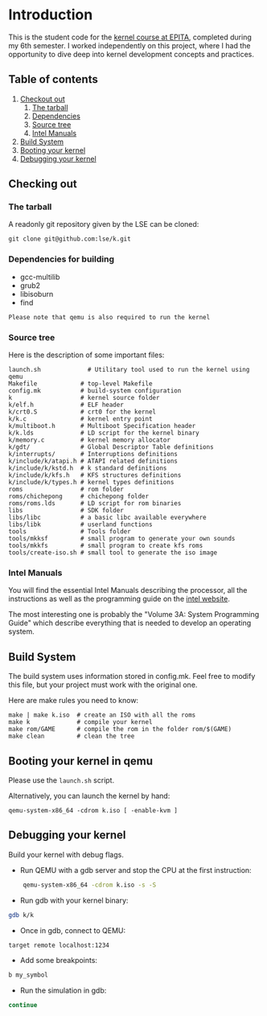 # Introduction

This is the student code for the
[kernel course at EPITA](https://k.lse.epita.fr/), 
completed during my 6th semester. I worked independently
on this project, where I had the opportunity to dive deep
into kernel development concepts and practices.

## Table of contents

1. [Checkout out](#checking-out)
    1. [The tarball](#the-tarball)
    2. [Dependencies](#dependencies-for-building)
    3. [Source tree](#source-tree)
    4. [Intel Manuals](#intel-manuals)
2. [Build System](#build-system)
3. [Booting your kernel](#booting-your-kernel-in-qemu)
4. [Debugging your kernel](#debugging-your-kernel)

## Checking out

### The tarball

A readonly git repository given by the LSE can be cloned:

    git clone git@github.com:lse/k.git

### Dependencies for building

* gcc-multilib
* grub2
* libisoburn
* find

`Please note that qemu is also required to run the kernel`

### Source tree

Here is the description of some important files:

    launch.sh             # Utilitary tool used to run the kernel using qemu
    Makefile            # top-level Makefile
    config.mk           # build-system configuration
    k                   # kernel source folder
    k/elf.h             # ELF header
    k/crt0.S            # crt0 for the kernel
    k/k.c               # kernel entry point
    k/multiboot.h       # Multiboot Specification header
    k/k.lds             # LD script for the kernel binary
    k/memory.c          # kernel memory allocator
    k/gdt/              # Global Descriptor Table definitions
    k/interrupts/       # Interruptions definitions
    k/include/k/atapi.h # ATAPI related definitions
    k/include/k/kstd.h  # k standard definitions
    k/include/k/kfs.h   # KFS structures definitions
    k/include/k/types.h # kernel types definitions
    roms                # rom folder
    roms/chichepong     # chichepong folder
    roms/roms.lds       # LD script for rom binaries
    libs                # SDK folder
    libs/libc           # a basic libc available everywhere
    libs/libk           # userland functions
    tools               # Tools folder
    tools/mkksf         # small program to generate your own sounds
    tools/mkkfs         # small program to create kfs roms
    tools/create-iso.sh # small tool to generate the iso image

### Intel Manuals

You will find the essential Intel Manuals describing the processor, all
the instructions as well as the programming guide on the [intel
website][1].

The most interesting one is probably the "Volume 3A: System Programming
Guide" which describe everything that is needed to develop an operating
system.

[1]: http://www.intel.com/products/processor/manuals/

## Build System

The build system uses information stored in config.mk. Feel free to modify this
file, but your project must work with the original one.

Here are make rules you need to know:

    make | make k.iso  # create an ISO with all the roms
    make k             # compile your kernel
    make rom/GAME      # compile the rom in the folder rom/$(GAME)
    make clean         # clean the tree

## Booting your kernel in qemu

Please use the `launch.sh` script.

Alternatively, you can launch the kernel by hand:

    qemu-system-x86_64 -cdrom k.iso [ -enable-kvm ]


## Debugging your kernel

Build your kernel with debug flags.

* Run QEMU with a gdb server and stop the CPU at the first instruction:

```bash
    qemu-system-x86_64 -cdrom k.iso -s -S
```

* Run gdb with your kernel binary:

```bash
gdb k/k
```

* Once in gdb, connect to QEMU:

```bash
target remote localhost:1234
```

* Add some breakpoints:

```bash
b my_symbol
```

* Run the simulation in gdb:

```bash
continue
```
